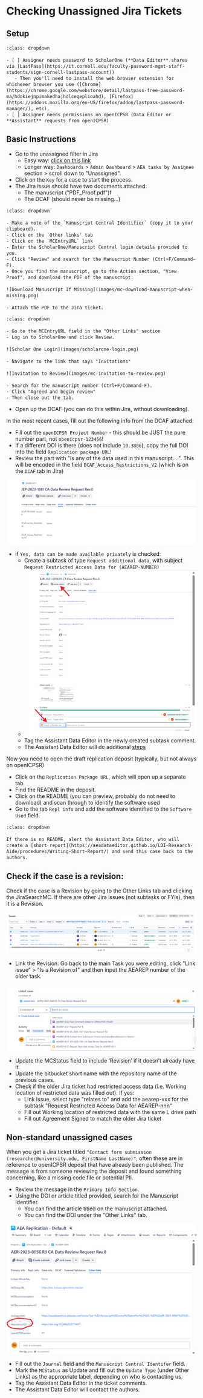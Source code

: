 # Checking Unassigned Jira Tickets

## Setup

```{admonition} **Permissions**...
:class: dropdown

- [ ] Assigner needs password to ScholarOne (**Data Editor** shares via [LastPass](https://it.cornell.edu/faculty-password-mgmt-staff-students/sign-cornell-lastpass-account))
   - Then you'll need to install the web browser extension for whichever browser you use ([Chrome](https://chrome.google.com/webstore/detail/lastpass-free-password-ma/hdokiejnpimakedhajhdlcegeplioahd), [Firefox](https://addons.mozilla.org/en-US/firefox/addon/lastpass-password-manager/), etc).
- [ ] Assigner needs permissions on openICPSR (Data Editor or **Assistant** requests from openICPSR)
```


## Basic Instructions

- Go to the unassigned filter in Jira 
  - Easy way: [click on this link](https://aeadataeditors.atlassian.net/issues/?filter=10007)
  - Longer way: `Dashboards` > `Admin Dashboard` > `AEA tasks by Assignee` section > scroll down to "Unassigned".
- Click on the `Key` for a case to start the process.
- The Jira issue should have two documents attached:
    - The manuscript ("PDF_Proof.pdf")f
    - The DCAF (should never be missing...)

```{admonition} If the manuscript is missing...
:class: dropdown

- Make a note of the `Manuscript Central Identifier` (copy it to your clipboard).
- Click on the `Other links` tab
- Click on the `MCEntryURL` link
- Enter the ScholarOne/Manuscript Central login details provided to you.
- Click "Review" and search for the Manuscript Number (Ctrl+F/Command-F).
- Once you find the manuscript, go to the Action section, "View Proof", and download the PDF of the manuscript.

![Download Manuscript If Missing](images/mc-download-manuscript-when-missing.png)

- Attach the PDF to the Jira ticket.

``` 

```{admonition} If the 'MC Status' field is RR ("Invitation to Review")...
:class: dropdown

- Go to the MCEntryURL field in the "Other Links" section
- Log in to ScholarOne and click Review.

![Scholar One Login](images/scholarone-login.png)

- Navigate to the link that says "Invitations"

![Invitation to Review](images/mc-invitation-to-review.png)

- Search for the manuscript number (Ctrl+F/Command-F).
- Click "Agreed and begin review"
- Then close out the tab.

```


- Open up the DCAF (you can do this within Jira, without downloading).

In the most recent cases, fill out the following info from the DCAF attached:

- Fill out the `openICPSR Project Number` - this should be JUST the pure number part, not `openicpsr-123456`!
- If a different DOI is there (does not include `10.3886`), copy the full DOI into the field `Replication package URL`!
- Review the part with "Is any of the data used in this manuscript....". This will be encoded in the field `DCAF_Access_Restrictions_V2` (which is on the `DCAF` tab in Jira)

![Unassigned Ticket DCAF Fields](images/jira-unassinged-ticket-dcaf.png)


- if `Yes, data can be made available privately` is checked:
  - Create a subtask of type `Request additional data`, with subject `Request Restricted Access Data for (AEAREP-NUMBER)`
  - ![Restricted Access Data subtask](images/jira-restricted-access-data-subtask.png)
  - Tag the Assistant Data Editor in the newly created subtask comment.
  - The Assistant Data Editor will do additional [steps](https://aeadataeditor.github.io/LDI-Research-Aide/procedures/Requesting_Restricted_Access_Data/)

Now you need to open the draft replication deposit (typically, but not always on openICPSR)

- Click on the `Replication Package URL`, which will open up a separate tab. 
- Find the README in the deposit.
- Click on the README (you can preview, probably do not need to download) and scan through to identify the software used
- Go to the tab `Repl info` and add the software identified to the  `Software Used` field.

```{admonition} If there is no README...
:class: dropdown

If there is no README, alert the Assistant Data Editor, who will create a [short report](https://aeadataeditor.github.io/LDI-Research-Aide/procedures/Writing-Short-Report/) and send this case back to the authors.

```

## Check if the case is a revision:

Check if the case is a Revision by going to the Other Links tab and clicking the JiraSearchMC. If there are other Jira issues (not subtasks or FYIs), then it is a Revision.

![Checking For Revision](images/jira-checking-for-revision.png)

- Link the Revision: Go back to the main Task you were editing, click "Link issue" > "Is a Revision of" and then input the AEAREP number of the older task.

![Linking Revision to Main Issue](images/jira-linking-revision-to-main-issue.png)

- Update the MCStatus field to include ‘Revision’ if it doesn’t already have it.
- Update the bitbucket short name with the repository name of the previous cases.
- Check if the older Jira ticket had restricted access data (i.e. Working location of restricted data was filled out). If yes:
    - Link Issue, select type "relates to" and add the aearep-xxx for the subtask "Request Restricted Access Data for AEAREP-nnn"
    - Fill out Working location of restricted data with the same L drive path
    - Fill out Agreement Signed to match the older Jira ticket

## Non-standard unassigned cases

When you get a Jira ticket titled `"Contact form submission (researcher@university.edu, FirstName LastName)"`, often these are in reference to openICPSR deposit that have already been published. The message is from someone reviewing the deposit and found something concerning, like a missing code file or potential PII.

- Review the message in the `Primary Info Section`.
- Using the DOI or article titled provided, search for the Manuscript Identifier.
    - You can find the article titled on the manuscript attached. 
    - You can find the DOI under the "Other Links" tab.

![Article DOI](images/jira-article-doi.png)

- Fill out the `Journal` field and the `Manuscript Central Identifer` field.
- Mark the `MCStatus` as Update and fill out the `Update Type` (under Other Links) as the appropriate label, depending on who is contacting us.
- Tag the Assistant Data Editor in the ticket comments. 
- The Assistant Data Editor will contact the authors.  



